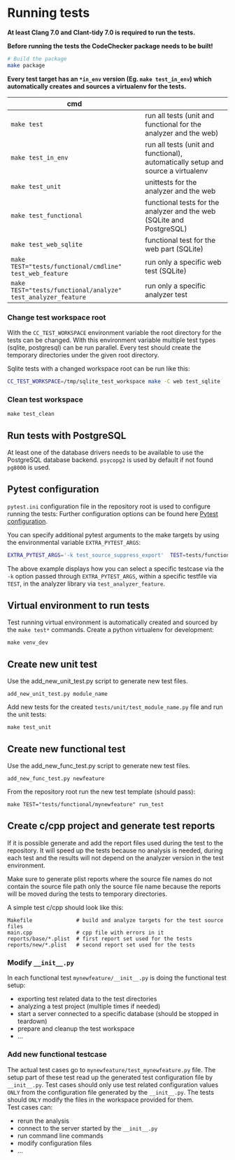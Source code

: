 # Running tests

__At least Clang 7.0 and Clant-tidy 7.0 is required to run the tests.__  

**Before running the tests the CodeChecker package needs to be built!**
```sh
# Build the package
make package
```

__Every test target has an `*in_env` version (Eg. `make test_in_env`) which
automatically creates and sources a virtualenv for the tests.__

|cmd||  
|----|---|  
|`make test`| run all tests (unit and functional for the analyzer and the web)|  
|`make test_in_env`| run all tests (unit and functional), automatically setup and source a virtualenv| 
|`make test_unit` | unittests for the analyzer and the web | 
|`make test_functional` | functional tests for the analyzer and the web (SQLite and PostgreSQL) | 
|`make test_web_sqlite` | functional test for the web part (SQLite) | 
|`make TEST="tests/functional/cmdline" test_web_feature` | run only a specific web test (SQLite) |
|`make TEST="tests/functional/analyze" test_analyzer_feature` | run only a specific analyzer test |

### Change test workspace root

With the `CC_TEST_WORKSPACE` environment variable the root directory for the
tests can be changed. With this environment variable multiple test types
(sqlite, postgresql) can be run parallel. Every test should create the
temporary directories under the given root directory.

Sqlite tests with a changed workspace root can be run like this:

```sh
CC_TEST_WORKSPACE=/tmp/sqlite_test_workspace make -C web test_sqlite
```

### Clean test workspace
~~~~~~{.sh}
make test_clean
~~~~~~

## Run tests with PostgreSQL
At least one of the database drivers needs to be available to use the
PostgreSQL database backend.
`psycopg2` is used by default if not found `pg8000` is used.

## Pytest configuration
`pytest.ini` configuration file in the repository root is used to configure running the tests:
Further configuration options can be found here
[Pytest configuration](https://docs.pytest.org/en/7.1.x/reference/customize.html).

You can specify additional pytest arguments to the make targets by using the
environmental variable `EXTRA_PYTEST_ARGS`:
```sh
EXTRA_PYTEST_ARGS='-k test_source_suppress_export'  TEST=tests/functional/suppress make test_analyzer_feature
```
The above example displays how you can select a specific testcase via the `-k`
option passed through `EXTRA_PYTEST_ARGS`, within a specific testfile via
`TEST`, in the analyzer library via `test_analyzer_feature`.

## Virtual environment to run tests
Test running virtual environment is automatically created and sourced by the
`make test*` commands.
Create a python virtualenv for development:
~~~~~~{.sh}
make venv_dev
~~~~~~

## Create new unit test
Use the add_new_unit_test.py script to generate new test files.
~~~~~~{.sh}
add_new_unit_test.py module_name
~~~~~~

Add new tests for the created `tests/unit/test_module_name.py` file and run
the unit tests:
~~~~~~{.sh}
make test_unit
~~~~~~

## Create new functional test

Use the add_new_func_test.py script to generate new test files.
~~~~~~{.sh}
add_new_func_test.py newfeature
~~~~~~

From the repository root run the new test template (should pass):
~~~~~~{.sh}
make TEST="tests/functional/mynewfeature" run_test
~~~~~~

## Create c/cpp project and generate test reports

If it is possible generate and add the report files used during
the test to the repository.
It will speed up the tests because no analysis is needed, during each test
and the results will not depend on the analyzer version in the test
environment.

Make sure to generate plist reports where the source file names do not contain
the source file path only the source file name because the reports will be
moved during the tests to temporary directories.

A simple test c/cpp should look like this:
```
Makefile              # build and analyze targets for the test source files
main.cpp              # cpp file with errors in it
reports/base/*.plist  # first report set used for the tests
reports/new/*.plist   # second report set used for the tests
```

### Modify `__init__.py`

In each functional test `mynewfeature/__init__.py` is doing the functional test
setup:

 - exporting test related data to the test directories
 - analyzing a test project (multiple times if needed)
 - start a server connected to a specific database (should be stopped in teardown)
 - prepare and cleanup the test workspace
 - ...

### Add new functional testcase

The actual test cases go to `mynewfeature/test_mynewfeature.py` file.
The setup part of these test read up the generated test configuration file by `__init__.py`.
Test cases should only use test related configuration values `ONLY` from the configuration file
generated by the `__init__.py`.
The tests should `ONLY` modify the files in the workspace provided for them.  
Test cases can:

 - rerun the analysis
 - connect to the server started by the `__init__.py`
 - run command line commands
 - modify configuration files
 - ...
